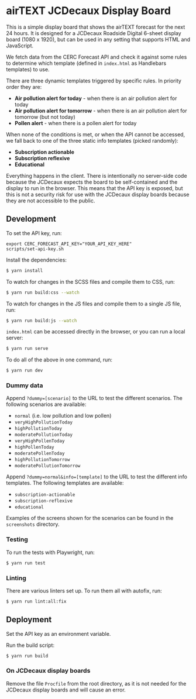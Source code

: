 # airTEXT JCDecaux Display Board

This is a simple display board that shows the airTEXT forecast for the next 24 hours. It is designed for a JCDecaux Roadside Digital 6-sheet display board (1080 x 1920), but can be used in any setting that supports HTML and JavaScript.

We fetch data from the CERC Forecast API and check it against some rules to determine which template (defined in `index.html` as Handlebars templates) to use.

There are three dynamic templates triggered by specific rules. In priority order they are:

- **Air pollution alert for today** - when there is an air pollution alert for today
- **Air pollution alert for tomorrow** - when there is an air pollution alert for tomorrow (but not today)
- **Pollen alert** - when there is a pollen alert for today

When none of the conditions is met, or when the API cannot be accessed, we fall back to one of the three static info templates (picked randomly):

- **Subscription actionable**
- **Subscription reflexive**
- **Educational**

Everything happens in the client. There is intentionally no server-side code because the JCDecaux expects the board to be self-contained and the display to run in the browser. This means that the API key is exposed, but this is not a security risk for use with the JCDecaux display boards because they are not accessible to the public.

## Development

To set the API key, run:

```
export CERC_FORECAST_API_KEY="YOUR_API_KEY_HERE"
scripts/set-api-key.sh
```

Install the dependencies:

```bash
$ yarn install
```

To watch for changes in the SCSS files and compile them to CSS, run:

```bash
$ yarn run build:css --watch
```

To watch for changes in the JS files and compile them to a single JS file, run:

```bash
$ yarn run build:js --watch
```

`index.html` can be accessed directly in the browser, or you can run a local server:

```bash
$ yarn run serve
```

To do all of the above in one command, run:

```bash
$ yarn run dev
```

### Dummy data

Append `?dummy=[scenario]` to the URL to test the different scenarios. The following scenarios are available:

- `normal` (i.e. low pollution and low pollen)
- `veryHighPollutionToday`
- `highPollutionToday`
- `moderatePollutionToday`
- `veryHighPollenToday`
- `highPollenToday`
- `moderatePollenToday`
- `highPollutionTomorrow`
- `moderatePollutionTomorrow`

Append `?dummy=normal&info=[template]` to the URL to test the different info templates. The following templates are available:

- `subscription-actionable`
- `subscription-reflexive`
- `educational`

Examples of the screens shown for the scenarios can be found in the `screenshots` directory.

### Testing

To run the tests with Playwright, run:

```bash
$ yarn run test
```

### Linting

There are various linters set up. To run them all with autofix, run:

```bash
$ yarn run lint:all:fix
```

## Deployment

Set the API key as an environment variable.

Run the build script:

```bash
$ yarn run build
```

### On JCDecaux display boards

Remove the file `Procfile` from the root directory, as it is not needed for the JCDecaux display boards and will cause an error.
